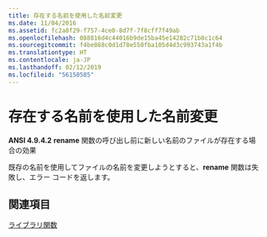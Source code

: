 ```yaml
---
title: 存在する名前を使用した名前変更
ms.date: 11/04/2016
ms.assetid: fc2a8f29-f757-4ce0-8d7f-7f8cff7f49ab
ms.openlocfilehash: 088816d4c44016b9de15ba45e14282c71b8c1c64
ms.sourcegitcommit: f4be868c0d1d78e550fba105d4d3c993743a1f4b
ms.translationtype: HT
ms.contentlocale: ja-JP
ms.lasthandoff: 02/12/2019
ms.locfileid: "56150585"
---
```

# <a name="renaming-with-a-name-that-exists"></a>存在する名前を使用した名前変更

**ANSI 4.9.4.2** **rename** 関数の呼び出し前に新しい名前のファイルが存在する場合の効果

既存の名前を使用してファイルの名前を変更しようとすると、**rename** 関数は失敗し、エラー コードを返します。

## <a name="see-also"></a>関連項目

[ライブラリ関数](../c-language/library-functions.md)
